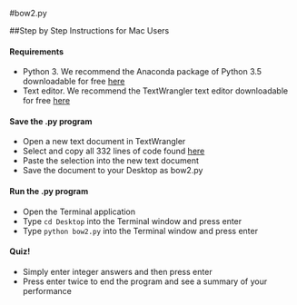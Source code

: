 #bow2.py

##Step by Step Instructions for Mac Users

#### Requirements
- Python 3. We recommend the Anaconda package of Python 3.5 downloadable for free [here](https://www.continuum.io/downloads)
- Text editor. We recommend the TextWrangler text editor downloadable for free [here](http://www.barebones.com/products/textwrangler/download.html)

#### Save the .py program
- Open a new text document in TextWrangler
- Select and copy all 332 lines of code found [here](https://github.com/AndreMonc/BOW_quiz/blob/master/bow2.py)
- Paste the selection into the new text document
- Save the document to your Desktop as bow2.py

#### Run the .py program
- Open the Terminal application
- Type `cd Desktop` into the Terminal window and press enter
- Type `python bow2.py` into the Terminal window and press enter

#### Quiz!
- Simply enter integer answers and then press enter
- Press enter twice to end the program and see a summary of your performance



